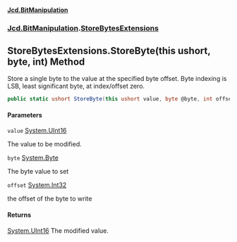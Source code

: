 #### [Jcd.BitManipulation](index.md 'index')
### [Jcd.BitManipulation](Jcd.BitManipulation.md 'Jcd.BitManipulation').[StoreBytesExtensions](Jcd.BitManipulation.StoreBytesExtensions.md 'Jcd.BitManipulation.StoreBytesExtensions')

## StoreBytesExtensions.StoreByte(this ushort, byte, int) Method

Store a single byte to the value at the specified byte offset.
Byte indexing is LSB, least significant byte, at index/offset zero.

```csharp
public static ushort StoreByte(this ushort value, byte @byte, int offset);
```
#### Parameters

<a name='Jcd.BitManipulation.StoreBytesExtensions.StoreByte(thisushort,byte,int).value'></a>

`value` [System.UInt16](https://docs.microsoft.com/en-us/dotnet/api/System.UInt16 'System.UInt16')

The value to be modified.

<a name='Jcd.BitManipulation.StoreBytesExtensions.StoreByte(thisushort,byte,int).byte'></a>

`byte` [System.Byte](https://docs.microsoft.com/en-us/dotnet/api/System.Byte 'System.Byte')

The byte value to set

<a name='Jcd.BitManipulation.StoreBytesExtensions.StoreByte(thisushort,byte,int).offset'></a>

`offset` [System.Int32](https://docs.microsoft.com/en-us/dotnet/api/System.Int32 'System.Int32')

the offset of the byte to write

#### Returns
[System.UInt16](https://docs.microsoft.com/en-us/dotnet/api/System.UInt16 'System.UInt16')
The modified value.
